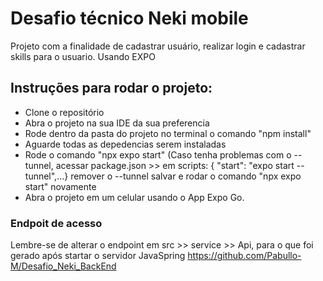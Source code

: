 # Desafio técnico Neki mobile

Projeto com a finalidade de cadastrar usuário, realizar login e cadastrar skills para o usuario.
Usando EXPO 

## Instruções para rodar o projeto:
- Clone o repositório
- Abra o projeto na sua IDE da sua preferencia
- Rode dentro da pasta do projeto no terminal o comando  "npm install"
- Aguarde todas as depedencias serem instaladas
- Rode o comando "npx expo start" (Caso tenha problemas com o -- tunnel, acessar package.json >> em scripts: { "start": "expo start --tunnel",...} remover o --tunnel
  salvar e rodar o comando "npx expo start" novamente
- Abra o projeto em um celular usando o App Expo Go.

### Endpoit de acesso
Lembre-se de alterar o endpoint em src >> service >> Api, para o que foi gerado após startar o servidor JavaSpring https://github.com/Pabullo-M/Desafio_Neki_BackEnd  
